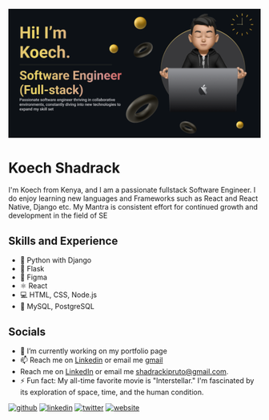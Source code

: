 ![Software Engineer](https://github.com/Shadkoech/Shadkoech/blob/main/Make%20your%20README.png)

# Koech Shadrack
I'm Koech from Kenya, and I am a passionate fullstack Software Engineer. I do enjoy learning new languages and Frameworks such as React and React Native, Django etc. My Mantra is consistent effort for continued growth and development in the field of SE

## Skills and Experience
- 🐍 Python with Django
- 🌿 Flask
- 🎨 Figma
- ⚛️ React
- 💻 HTML, CSS, Node.js
- 🐬 MySQL, PostgreSQL


## Socials
- 🔭 I’m currently working on my portfolio page 
- 📫 Reach me on [Linkedin](https://www.linkedin.com/in/koechkshadrack/) or email me [gmail](shadrackipruto@gmail.com)
- Reach me on [LinkedIn](https://www.linkedin.com/in/koechkshadrack/) or email me [shadrackipruto@gmail.com](mailto:shadrackipruto@gmail.com).
- ⚡ Fun fact: My all-time favorite movie is "Interstellar." I'm fascinated by its exploration of space, time, and the human condition. 


[<img src='https://cdn.jsdelivr.net/npm/simple-icons@3.0.1/icons/github.svg' alt='github' height='40'>](https://github.com/Shadkoech)  [<img src='https://cdn.jsdelivr.net/npm/simple-icons@3.0.1/icons/linkedin.svg' alt='linkedin' height='40'>](https://www.linkedin.com/in/https://www.linkedin.com/in/koechkshadrack//)  [<img src='https://cdn.jsdelivr.net/npm/simple-icons@3.0.1/icons/twitter.svg' alt='twitter' height='40'>](https://twitter.com/https://twitter.com/Shad_Koech)  [<img src='https://cdn.jsdelivr.net/npm/simple-icons@3.0.1/icons/icloud.svg' alt='website' height='40'>](https://shadkoech.github.io/Kibhoret_LandingPage/)  


